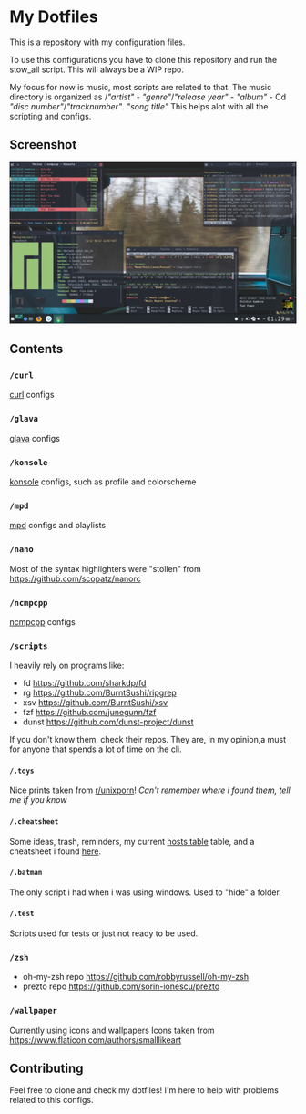 # My Dotfiles

This is a repository with my configuration files.

To use this configurations you have to clone this repository and run the stow_all script.
This will always be a WIP repo.

My focus for now is music, most scripts are related to that.
The music directory is organized as /_"artist"_ - _"genre"_/_"release year"_ - _"album"_ - Cd _"disc number"_/_"tracknumber"_. _"song title"_
This helps alot with all the scripting and configs.

## Screenshot

![screenshot](current/screenshot.png)

## Contents

### `/curl`

[curl](https://github.com/curl/curl) configs

### `/glava`

[glava](https://github.com/wacossusca34/glava) configs

### `/konsole`

[konsole](https://github.com/KDE/konsole) configs, such as profile and colorscheme

### `/mpd`

[mpd](https://github.com/MusicPlayerDaemon/MPD) configs and playlists

### `/nano`

Most of the syntax highlighters were "stollen" from <https://github.com/scopatz/nanorc>

### `/ncmpcpp`

[ncmpcpp](https://github.com/arybczak/ncmpcpp) configs

### `/scripts`

I heavily rely on programs like:

+ fd <https://github.com/sharkdp/fd>
+ rg <https://github.com/BurntSushi/ripgrep>
+ xsv <https://github.com/BurntSushi/xsv>
+ fzf <https://github.com/junegunn/fzf>
+ dunst <https://github.com/dunst-project/dunst>

If you don't know them, check their repos. They are, in my opinion,a must for anyone that spends a lot of time on the cli.

#### `/.toys`

Nice prints taken from [r/unixporn](https://www.reddit.com/r/unixporn/)!
*Can't remember where i found them, tell me if you know*

#### `/.cheatsheet`

Some ideas, trash, reminders, my current [hosts table](https://raw.githubusercontent.com/LukeSmithxyz/etc/master/ips) table, and a cheatsheet i found [here](https://gist.github.com/kdev33/d501d5726a6dcc0d1a51879941ec7cd4).

#### `/.batman`

The only script i had when i was using windows. Used to "hide" a folder.

#### `/.test`

Scripts used for tests or just not ready to be used.

### `/zsh`

+ oh-my-zsh repo <https://github.com/robbyrussell/oh-my-zsh>
+ prezto repo <https://github.com/sorin-ionescu/prezto>

### `/wallpaper`

Currently using icons and wallpapers
Icons taken from <https://www.flaticon.com/authors/smalllikeart>

## Contributing

Feel free to clone and check my dotfiles!
I'm here to help with problems related to this configs.
